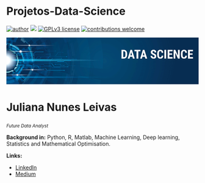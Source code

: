 # Projetos-Data-Science 


[![author](https://img.shields.io/badge/author-juleivas-red.svg)](https://www.linkedin.com/in/analista-trainee-engenharia-produção) [![](https://img.shields.io/badge/python-3.7+-blue.svg)](https://www.python.org/downloads/release/python-365/) [![GPLv3 license](https://img.shields.io/badge/License-GPLv3-blue.svg)](http://perso.crans.org/besson/LICENSE.html) [![contributions welcome](https://img.shields.io/badge/contributions-welcome-brightgreen.svg?style=flat)](https://github.com/carlosfab/data_science/issues)

   
   
<p align="center">
  <img src="banner.png" >
</p>



# Juliana Nunes Leivas 
<sub>*Future Data Analyst* </sub>


**Background in:** Python, R, Matlab, Machine Learning, Deep learning, Statistics and Mathematical Optimisation.

**Links:**

* [LinkedIn](https://www.linkedin.com/in/analista-trainee-engenharia-produção)
* [Medium](https://www.medium.com)
